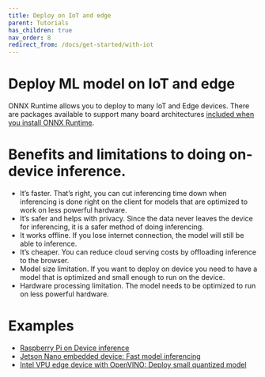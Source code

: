 ```yaml
---
title: Deploy on IoT and edge
parent: Tutorials
has_children: true
nav_order: 8
redirect_from: /docs/get-started/with-iot
---
```


# Deploy ML model on IoT and edge  

ONNX Runtime allows you to deploy to many IoT and Edge devices. There are packages available to support many board architectures [included when you install ONNX Runtime](https://pypi.org/project/onnxruntime/#files).

# Benefits and limitations to doing on-device inference.

* It’s faster. That’s right, you can cut inferencing time down when inferencing is done right on the client for models that are optimized to work on less powerful hardware.
* It’s safer and helps with privacy. Since the data never leaves the device for inferencing, it is a safer method of doing inferencing.
* It works offline. If you lose internet connection, the model will still be able to inference.
* It’s cheaper. You can reduce cloud serving costs by offloading inference to the browser.
* Model size limitation. If you want to deploy on device you need to have a model that is optimized and small enough to run on the device.
* Hardware processing limitation. The model needs to be optimized to run on less powerful hardware.

# Examples
* [Raspberry Pi on Device inference](rasp-pi-cv.md)
* [Jetson Nano embedded device: Fast model inferencing](https://github.com/Azure-Samples/onnxruntime-iot-edge/blob/master/README-ONNXRUNTIME-arm64.md)
* [Intel VPU edge device with OpenVINO: Deploy small quantized model](https://github.com/Azure-Samples/onnxruntime-iot-edge/blob/master/README-ONNXRUNTIME-OpenVINO.md)



